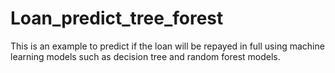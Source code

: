 # Loan_predict_tree_forest
This is an example to predict if the loan will be repayed in full using machine learning models such as decision tree and random forest models.
